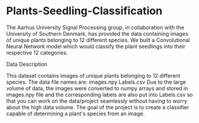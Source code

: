 # Plants-Seedling-Classification

The Aarhus University Signal Processing group, in collaboration with the University of Southern Denmark, has provided the data containing images of unique plants belonging to 12 different species. We built a Convolutional Neural Network model which would classify the plant seedlings into their respective 12 categories.

Data Description

This dataset contains images of unique plants belonging to 12 different species.
The data file names are:
images.npy
Labels.csv
Due to the large volume of data, the images were converted to numpy arrays and stored in images.npy file and the corresponding labels are also put into Labels.csv so that you can work on the data/project seamlessly without having to worry about the high data volume.
The goal of the project is to create a classifier capable of determining a plant's species from an image.

